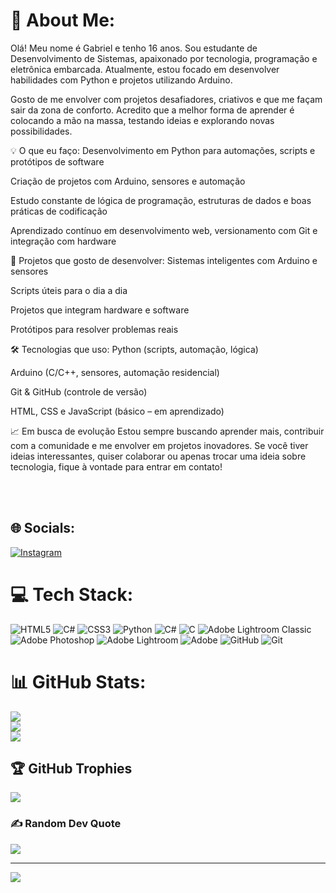 # 💫 About Me:
Olá! Meu nome é Gabriel e tenho 16 anos. Sou estudante de Desenvolvimento de Sistemas, apaixonado por tecnologia, programação e eletrônica embarcada. Atualmente, estou focado em desenvolver habilidades com Python e projetos utilizando Arduino.

Gosto de me envolver com projetos desafiadores, criativos e que me façam sair da zona de conforto. Acredito que a melhor forma de aprender é colocando a mão na massa, testando ideias e explorando novas possibilidades.

💡 O que eu faço:
Desenvolvimento em Python para automações, scripts e protótipos de software

Criação de projetos com Arduino, sensores e automação

Estudo constante de lógica de programação, estruturas de dados e boas práticas de codificação

Aprendizado contínuo em desenvolvimento web, versionamento com Git e integração com hardware

🚀 Projetos que gosto de desenvolver:
Sistemas inteligentes com Arduino e sensores

Scripts úteis para o dia a dia

Projetos que integram hardware e software

Protótipos para resolver problemas reais

🛠️ Tecnologias que uso:
Python (scripts, automação, lógica)

Arduino (C/C++, sensores, automação residencial)

Git & GitHub (controle de versão)

HTML, CSS e JavaScript (básico – em aprendizado)

📈 Em busca de evolução
Estou sempre buscando aprender mais, contribuir com a comunidade e me envolver em projetos inovadores. Se você tiver ideias interessantes, quiser colaborar ou apenas trocar uma ideia sobre tecnologia, fique à vontade para entrar em contato!

 <br><br>


## 🌐 Socials:
[![Instagram](https://img.shields.io/badge/Instagram-%23E4405F.svg?logo=Instagram&logoColor=white)](https://instagram.com/gb.gouveia_ps) 

# 💻 Tech Stack:
![HTML5](https://img.shields.io/badge/html5-%23E34F26.svg?style=for-the-badge&logo=html5&logoColor=white) ![C#](https://img.shields.io/badge/c%23-%23239120.svg?style=for-the-badge&logo=csharp&logoColor=white) ![CSS3](https://img.shields.io/badge/css3-%231572B6.svg?style=for-the-badge&logo=css3&logoColor=white) ![Python](https://img.shields.io/badge/python-3670A0?style=for-the-badge&logo=python&logoColor=ffdd54) ![C#](https://img.shields.io/badge/c%23-%23239120.svg?style=for-the-badge&logo=csharp&logoColor=white) ![C](https://img.shields.io/badge/c-%2300599C.svg?style=for-the-badge&logo=c&logoColor=white) ![Adobe Lightroom Classic](https://img.shields.io/badge/Adobe%20Lightroom%20Classic-31A8FF.svg?style=for-the-badge&logo=Adobe%20Lightroom%20Classic&logoColor=white) ![Adobe Photoshop](https://img.shields.io/badge/adobe%20photoshop-%2331A8FF.svg?style=for-the-badge&logo=adobe%20photoshop&logoColor=white) ![Adobe Lightroom](https://img.shields.io/badge/Adobe%20Lightroom-31A8FF.svg?style=for-the-badge&logo=Adobe%20Lightroom&logoColor=white) ![Adobe](https://img.shields.io/badge/adobe-%23FF0000.svg?style=for-the-badge&logo=adobe&logoColor=white) ![GitHub](https://img.shields.io/badge/github-%23121011.svg?style=for-the-badge&logo=github&logoColor=white) ![Git](https://img.shields.io/badge/git-%23F05033.svg?style=for-the-badge&logo=git&logoColor=white)
# 📊 GitHub Stats:
![](https://github-readme-stats.vercel.app/api?username=gbgouveia&theme=shadow_blue&hide_border=false&include_all_commits=false&count_private=false)<br/>
![](https://nirzak-streak-stats.vercel.app/?user=gbgouveia&theme=shadow_blue&hide_border=false)<br/>
![](https://github-readme-stats.vercel.app/api/top-langs/?username=gbgouveia&theme=shadow_blue&hide_border=false&include_all_commits=false&count_private=false&layout=compact)

## 🏆 GitHub Trophies
![](https://github-profile-trophy.vercel.app/?username=gbgouveia&theme=radical&no-frame=false&no-bg=true&margin-w=4)

### ✍️ Random Dev Quote
![](https://quotes-github-readme.vercel.app/api?type=horizontal&theme=radical)

---
[![](https://visitcount.itsvg.in/api?id=gbgouveia&icon=2&color=1)](https://visitcount.itsvg.in)

<!-- Proudly created with GPRM ( https://gprm.itsvg.in ) -->

